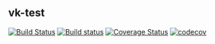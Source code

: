 vk-test
-------

[![Build Status](https://travis-ci.org/dobrakmato/vk-test.svg?branch=master)](https://travis-ci.org/dobrakmato/vk-test)
[![Build status](https://ci.appveyor.com/api/projects/status/nw1p6jcdhsby82lt?svg=true)](https://ci.appveyor.com/project/dobrakmato/vk-test)
[![Coverage Status](https://coveralls.io/repos/github/dobrakmato/vk-test/badge.svg)](https://coveralls.io/github/dobrakmato/vk-test)
[![codecov](https://codecov.io/gh/dobrakmato/vk-test/branch/master/graph/badge.svg)](https://codecov.io/gh/dobrakmato/vk-test)